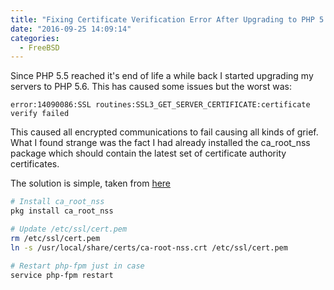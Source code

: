 ```yaml
---
title: "Fixing Certificate Verification Error After Upgrading to PHP 5.6"
date: "2016-09-25 14:09:14"
categories:
  - FreeBSD
---
```


Since PHP 5.5 reached it's end of life a while back I started upgrading my servers to PHP 5.6. This has caused some issues but the worst was:

```none
error:14090086:SSL routines:SSL3_GET_SERVER_CERTIFICATE:certificate verify failed
```
<!--more-->

This caused all encrypted communications to fail causing all kinds of grief. What I found strange was the fact I had already installed the ca_root_nss package which should contain the latest set of certificate authority certificates.

The solution is simple, taken from [here](https://github.com/composer/composer/issues/3346)

```bash
# Install ca_root_nss
pkg install ca_root_nss

# Update /etc/ssl/cert.pem
rm /etc/ssl/cert.pem
ln -s /usr/local/share/certs/ca-root-nss.crt /etc/ssl/cert.pem

# Restart php-fpm just in case
service php-fpm restart
```